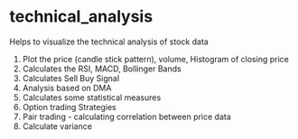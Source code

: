 # technical_analysis
Helps to visualize the technical analysis of stock data
1) Plot the price (candle stick pattern), volume, Histogram of closing price
2) Calculates the RSI, MACD, Bollinger Bands
3) Calculates Sell Buy Signal
4) Analysis based on DMA
5) Calculates some statistical measures
6) Option trading Strategies
7) Pair trading - calculating correlation between price data
8) Calculate variance
